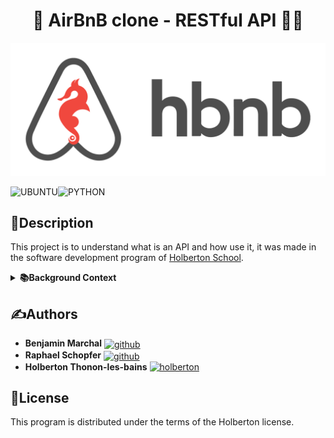 <div align="center">
    <h1>🏡 AirBnB clone - RESTful API 🧑‍💻 </h1>
</div>

![Holberton School Logo](/images/hbnb.png)

![UBUNTU](https://img.shields.io/badge/Ubuntu-E95420?style=for-the-badge&logo=ubuntu&logoColor=white)![PYTHON](https://img.shields.io/badge/Python-FFD43B?style=for-the-badge&logo=python&logoColor=blue)

## 📌Description

This project is to understand what is an API and how use it, it was made in the software development program of [Holberton School](https://www.holbertonschool.fr/).


<!--------------------------------------------------------------------------------------------------------------------------->
<details>
<summary> <strong> 📚Background Context </strong> </summary>
<br>

# Learning Objectives

At the end of this project, you are expected to be able to <a href="https://fs.blog/feynman-learning-technique/">explain to anyone</a>, **without the help of Google:**

## General

* What REST means
* What API means
* What CORS means
* What is an API
* What is a REST API
* What are other type of APIs
* Which is the HTTP method to retrieve resource(s)
* Which is the HTTP method to create a resource
* Which is the HTTP method to update resource
* Which is the HTTP method to delete resource
* How to request REST API

# Requirements

## Python Scripts

* Allowed editors: `vi`, `vim`, `emacs`
* All your files will be interpreted/compiled on Ubuntu 20.04 LTS using python3 (version 3.8.5)
* All your files should end with a new line
* The first line of all your files should be exactly `#!/usr/bin/python3`
* A `README.md` file, at the root of the folder of the project, is mandatory
* Your code should use the pycodestyle (version 2.7.*)
* All your files must be executable
* The length of your files will be tested using `wc`
* All your modules should have documentation (`python3 -c 'print(__import__("my_module").__doc__)'`)
* All your classes should have documentation (`python3 -c 'print(__import__("my_module").MyClass.__doc__)'`)
* All your functions (inside and outside a class) should have documentation (`python3 -c 'print(__import__("my_module").my_function.__doc__)' `and `python3 -c 'print(__import__("my_module").MyClass.my_function.__doc__)'`)
* A documentation is not a simple word, it’s a real sentence explaining what’s the purpose of the module, class or method (the length of it will be verified)

## Python Unit Tests

* Allowed editors: `vi`, `vim`, `emacs`
* All your files should end with a new line
* All your test files should be inside a folder `tests`
* You have to use the unittest [module](https://docs.python.org/3.4/library/unittest.html#module-unittest)
* All your test files should be python files (extension: `.py`)
* All your test files and folders should start by `test_`
* Your file organization in the tests folder should be the same as your project: ex: for `models/base_model.py`, unit tests must be in: `tests/test_models/test_base_model.py`
* All your tests should be executed by using this command: `python3 -m unittest discover tests`
* You can also test file by file by using this command: `python3 -m unittest tests/test_models/test_base_model.py`
* We strongly encourage you to work together on test cases, so that you don’t miss any edge cases

## GitHub

**There should be one project repository per group. If you clone/fork/whatever a project repository with the same name before the second deadline, you risk a 0% score.**

# More Info

![API SCHEME](/images/api.png)
[![REST API](https://img.youtube.com/vi/oB7IvffO7JI.jpg)](https://youtu.be/oB7IvffO7JI)

## Install Flask

```
$ pip3 install Flask
```

</details>

<!--------------------------------------------------------------------------------------------------------------------------->

## ✍️Authors

* **Benjamin Marchal** <a href="https://github.com/Groinkb" rel="nofollow"><img align="center" alt="github" src="https://www.vectorlogo.zone/logos/github/github-tile.svg" height="24" /></a>
* **Raphael Schopfer** <a href="https://github.com/RaphSchp" rel="nofollow"><img align="center" alt="github" src="https://www.vectorlogo.zone/logos/github/github-tile.svg" height="24" /></a>
* **Holberton Thonon-les-bains** <a href="https://www.holbertonschool.fr/campus/thonon-les-bains" rel="nofollow"><img align="school" alt="holberton" src="https://holberton.anahuac.mx/wp-content/uploads/ddd.png" height="24" /></a>

## 📜License

This program is distributed under the terms of the Holberton license.
